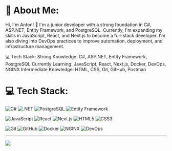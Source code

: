 # 💫 About Me:
Hi, I'm Anton! 👋
I'm a junior developer with a strong foundation in C#, ASP.NET, Entity Framework, and PostgreSQL. Currently, I'm expanding my skills in JavaScript, React, and Next.js to become a full-stack developer. I'm also diving into DevOps practices to improve automation, deployment, and infrastructure management.

💻 Tech Stack:
Strong Knowledge: C#, ASP.NET, Entity Framework, PostgreSQL
Currently Learning: JavaScript, React, Next.js, Docker, DevOps, NGINX
Intermediate Knowledge: HTML, CSS, Git, GitHub, Postman

# 💻 Tech Stack:
![C#](https://img.shields.io/badge/C%23-%23239120.svg?style=for-the-badge&logo=csharp&logoColor=white)
![.NET](https://img.shields.io/badge/.NET-5C2D91?style=for-the-badge&logo=dotnet&logoColor=white)
![PostgreSQL](https://img.shields.io/badge/PostgreSQL-%23316192.svg?style=for-the-badge&logo=postgresql&logoColor=white)
![Entity Framework](https://img.shields.io/badge/Entity%20Framework-Code%20First-008080?style=for-the-badge)

![JavaScript](https://img.shields.io/badge/JavaScript-%23323330.svg?style=for-the-badge&logo=javascript&logoColor=%23F7DF1E)
![React](https://img.shields.io/badge/React-%2320232a.svg?style=for-the-badge&logo=react&logoColor=%2361DAFB)
![Next.js](https://img.shields.io/badge/Next.js-black?style=for-the-badge&logo=next.js&logoColor=white)
![HTML5](https://img.shields.io/badge/HTML5-%23E34F26.svg?style=for-the-badge&logo=html5&logoColor=white)
![CSS3](https://img.shields.io/badge/CSS3-%231572B6.svg?style=for-the-badge&logo=css3&logoColor=white)

![Git](https://img.shields.io/badge/Git-%23F05033.svg?style=for-the-badge&logo=git&logoColor=white)
![GitHub](https://img.shields.io/badge/GitHub-100000?style=for-the-badge&logo=github&logoColor=white)
![Docker](https://img.shields.io/badge/Docker-2496ED?style=for-the-badge&logo=docker&logoColor=white)
![NGINX](https://img.shields.io/badge/NGINX-Reverse%20Proxy-%23009639?style=for-the-badge&logo=nginx&logoColor=white)
![DevOps](https://img.shields.io/badge/DevOps-Practices-blue?style=for-the-badge&logo=dev.to&logoColor=white)



---
[![](https://visitcount.itsvg.in/api?id=T0ks1k24&icon=0&color=0)](https://visitcount.itsvg.in)

